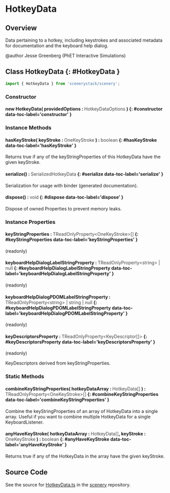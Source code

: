 # HotkeyData

## Overview

Data pertaining to a hotkey, including keystrokes and associated metadata for documentation and the keyboard help
dialog.

@author Jesse Greenberg (PhET Interactive Simulations)

## Class HotkeyData {: #HotkeyData }


```js
import { HotkeyData } from 'scenerystack/scenery';
```
### Constructor

#### new HotkeyData( providedOptions : <span style="font-weight: 400; opacity: 80%;">HotkeyDataOptions</span> ) {: #constructor data-toc-label='constructor' }

### Instance Methods

#### hasKeyStroke( keyStroke : <span style="font-weight: 400; opacity: 80%;">OneKeyStroke</span> ) : <span style="font-weight: 400; opacity: 80%;">boolean</span> {: #hasKeyStroke data-toc-label='hasKeyStroke' }

Returns true if any of the keyStringProperties of this HotkeyData have the given keyStroke.

#### serialize() : <span style="font-weight: 400; opacity: 80%;">SerializedHotkeyData</span> {: #serialize data-toc-label='serialize' }

Serialization for usage with binder (generated documentation).

#### dispose() : <span style="font-weight: 400; opacity: 80%;">void</span> {: #dispose data-toc-label='dispose' }

Dispose of owned Properties to prevent memory leaks.

### Instance Properties

#### keyStringProperties : <span style="font-weight: 400; opacity: 80%;">TReadOnlyProperty&lt;OneKeyStroke&gt;[]</span> {: #keyStringProperties data-toc-label='keyStringProperties' }

(readonly)

#### keyboardHelpDialogLabelStringProperty : <span style="font-weight: 400; opacity: 80%;">TReadOnlyProperty&lt;string&gt; | null</span> {: #keyboardHelpDialogLabelStringProperty data-toc-label='keyboardHelpDialogLabelStringProperty' }

(readonly)

#### keyboardHelpDialogPDOMLabelStringProperty : <span style="font-weight: 400; opacity: 80%;">TReadOnlyProperty&lt;string&gt; | string | null</span> {: #keyboardHelpDialogPDOMLabelStringProperty data-toc-label='keyboardHelpDialogPDOMLabelStringProperty' }

(readonly)

#### keyDescriptorsProperty : <span style="font-weight: 400; opacity: 80%;">TReadOnlyProperty&lt;KeyDescriptor[]&gt;</span> {: #keyDescriptorsProperty data-toc-label='keyDescriptorsProperty' }

(readonly)

KeyDescriptors derived from keyStringProperties.

### Static Methods

#### combineKeyStringProperties( hotkeyDataArray : <span style="font-weight: 400; opacity: 80%;">HotkeyData[]</span> ) : <span style="font-weight: 400; opacity: 80%;">TReadOnlyProperty&lt;OneKeyStroke&gt;[]</span> {: #combineKeyStringProperties data-toc-label='combineKeyStringProperties' }

Combine the keyStringProperties of an array of HotkeyData into a single array. Useful if you want to combine
multiple HotkeyData for a single KeyboardListener.

#### anyHaveKeyStroke( hotkeyDataArray : <span style="font-weight: 400; opacity: 80%;">HotkeyData[]</span>, keyStroke : <span style="font-weight: 400; opacity: 80%;">OneKeyStroke</span> ) : <span style="font-weight: 400; opacity: 80%;">boolean</span> {: #anyHaveKeyStroke data-toc-label='anyHaveKeyStroke' }

Returns true if any of the HotkeyData in the array have the given keyStroke.



## Source Code

See the source for [HotkeyData.ts](https://github.com/phetsims/scenery/blob/main/js/input/HotkeyData.ts) in the [scenery](https://github.com/phetsims/scenery) repository.
